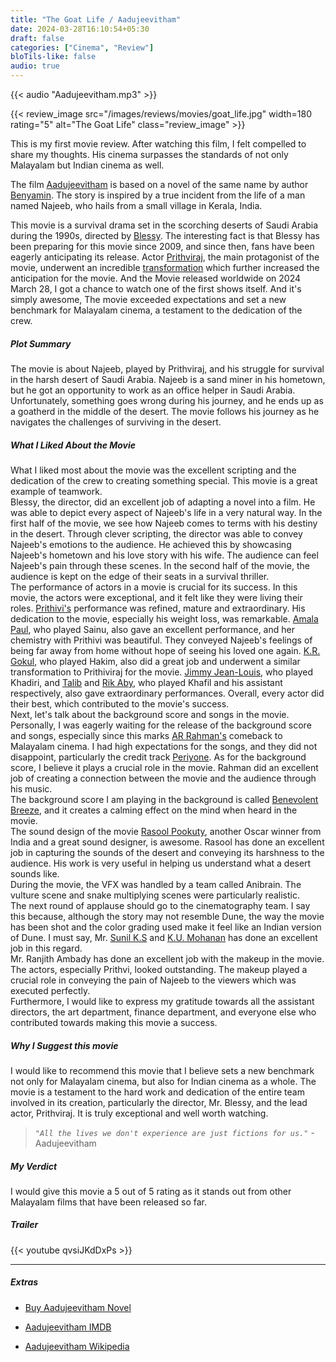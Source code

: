 ```yaml
---
title: "The Goat Life / Aadujeevitham"
date: 2024-03-28T16:10:54+05:30
draft: false
categories: ["Cinema", "Review"]
bloTils-like: false
audio: true
---
```


{{< audio "Aadujeevitham.mp3" >}}

{{< review_image src="/images/reviews/movies/goat_life.jpg" width=180 rating="5" alt="The Goat Life" class="review_image" >}}

This is my first movie review. After watching this film, I felt compelled to share my thoughts. His cinema surpasses the standards of not only Malayalam but Indian cinema as well.  

The film [Aadujeevitham](https://en.wikipedia.org/wiki/Aadujeevitham_(film)) is based on a novel of the same name by author [Benyamin](https://en.wikipedia.org/wiki/Benyamin_(writer)). The story is inspired by a true incident from the life of a man named Najeeb, who hails from a small village in Kerala, India.

This movie is a survival drama set in the scorching deserts of Saudi Arabia during the 1990s, directed by [Blessy](https://en.wikipedia.org/wiki/Blessy). The interesting fact is that Blessy has been preparing for this movie since 2009, and since then, fans have been eagerly anticipating its release. Actor [Prithviraj](https://en.wikipedia.org/wiki/Prithviraj_Sukumaran), the main protagonist of the movie, underwent an incredible [transformation](https://indianexpress.com/article/entertainment/malayalam/prithviraj-sukumaran-fast-for-72-hours-aadujeevitham-transformation-would-drink-water-black-coffee-9224895/) which further increased the anticipation for the movie. And the Movie released worldwide on 2024 March 28, I got a chance to watch one of the first shows itself. And it's simply awesome, The movie exceeded expectations and set a new benchmark for Malayalam cinema, a testament to the dedication of the crew.  

##### Plot Summary

The movie is about Najeeb, played by Prithviraj, and his struggle for survival in the harsh desert of Saudi Arabia. Najeeb is a sand miner in his hometown, but he got an opportunity to work as an office helper in Saudi Arabia. Unfortunately, something goes wrong during his journey, and he ends up as a goatherd in the middle of the desert. The movie follows his journey as he navigates the challenges of surviving in the desert.

##### What I Liked About the Movie

What I liked most about the movie was the excellent scripting and the dedication of the crew to creating something special. This movie is a great example of teamwork.  
Blessy, the director, did an excellent job of adapting a novel into a film. He was able to depict every aspect of Najeeb's life in a very natural way. In the first half of the movie, we see how Najeeb comes to terms with his destiny in the desert. Through clever scripting, the director was able to convey Najeeb's emotions to the audience. He achieved this by showcasing Najeeb's hometown and his love story with his wife. The audience can feel Najeeb's pain through these scenes. In the second half of the movie, the audience is kept on the edge of their seats in a survival thriller.  
The performance of actors in a movie is crucial for its success. In this movie, the actors were exceptional, and it felt like they were living their roles. [Prithivi's](https://en.wikipedia.org/wiki/Prithviraj_Sukumaran) performance was refined, mature and extraordinary. His dedication to the movie, especially his weight loss, was remarkable. [Amala Paul](https://www.imdb.com/name/nm3898762/?ref_=ttfc_fc_cl_t6), who played Sainu, also gave an excellent performance, and her chemistry with Prithivi was beautiful. They conveyed Najeeb's feelings of being far away from home without hope of seeing his loved one again. [K.R. Gokul](https://www.imdb.com/name/nm15975295/?ref_=ttfc_fc_cl_t3), who played Hakim, also did a great job and underwent a similar transformation to Prithiviraj for the movie. [Jimmy Jean-Louis](https://www.imdb.com/name/nm1097515/?ref_=ttfc_fc_cl_t2), who played Khadiri, and [Talib](https://www.imdb.com/name/nm15975296/?ref_=ttfc_fc_cl_t4) and [Rik Aby](https://www.imdb.com/name/nm4317833/?ref_=ttfc_fc_cl_t5), who played Khafil and his assistant respectively, also gave extraordinary performances. Overall, every actor did their best, which contributed to the movie's success.  
Next, let's talk about the background score and songs in the movie. Personally, I was eagerly waiting for the release of the background score and songs, especially since this marks [AR Rahman's](https://www.imdb.com/name/nm0006246/?ref_=ttfc_fc_cr) comeback to Malayalam cinema. I had high expectations for the songs, and they did not disappoint, particularly the credit track [Periyone](https://www.youtube.com/watch?v=xnzA2TnOMIU). As for the background score, I believe it plays a crucial role in the movie. Rahman did an excellent job of creating a connection between the movie and the audience through his music.  
The background score I am playing in the background is called [Benevolent Breeze](https://www.youtube.com/watch?v=mswKO3lLkUo), and it creates a calming effect on the mind when heard in the movie.  
The sound design of the movie [Rasool Pookuty](https://www.imdb.com/name/nm1017076/?ref_=ttfc_fc_cr), another Oscar winner from India and a great sound designer, is awesome. Rasool has done an excellent job in capturing the sounds of the desert and conveying its harshness to the audience. His work is very useful in helping us understand what a desert sounds like.  
During the movie, the VFX was handled by a team called Anibrain. The vulture scene and snake multiplying scenes were particularly realistic.  
The next round of applause should go to the cinematography team. I say this because, although the story may not resemble Dune, the way the movie has been shot and the color grading used make it feel like an Indian version of Dune. I must say, Mr. [Sunil K.S](https://www.imdb.com/name/nm9767152/?ref_=ttfc_fc_cr) and [K.U. Mohanan](https://www.imdb.com/name/nm0595933/?ref_=ttfc_fc_cr) has done an excellent job in this regard.  
Mr. Ranjith Ambady has done an excellent job with the makeup in the movie. The actors, especially Prithvi, looked outstanding. The makeup played a crucial role in conveying the pain of Najeeb to the viewers which was executed perfectly.  
Furthermore, I would like to express my gratitude towards all the assistant directors, the art department, finance department, and everyone else who contributed towards making this movie a success.  

##### Why I Suggest this movie

I would like to recommend this movie that I believe sets a new benchmark not only for Malayalam cinema, but also for Indian cinema as a whole. The movie is a testament to the hard work and dedication of the entire team involved in its creation, particularly the director, Mr. Blessy, and the lead actor, Prithviraj. It is truly exceptional and well worth watching.  

> _`"All the lives we don't experience are just fictions for us."`_ - Aadujeevitham

##### My Verdict  

I would give this movie a 5 out of 5 rating as it stands out from other Malayalam films that have been released so far.

##### Trailer

{{< youtube qvsiJKdDxPs >}}

***

##### Extras

* [Buy Aadujeevitham Novel](https://www.amazon.in/AATUJEEVITHAM-BENYAMIN/dp/8184231172/ref=sr_1_2?crid=4THWB8UXRVTP&dib=eyJ2IjoiMSJ9.4Ye4GmmA4HLPpXYZy-l2s196cuoh_k5dzrviaYlvdZSjFdrryBQetaMqyPWDbWTh4REqx3BeItDezUBmvZ4cy7KZX2g4tVbDNI4UzLLZUV5TlECMTd3PX3Eh04eixilGZMTyYjE3pXYQQ1UQ6G-_KXePvVtbtJ-BTO9PkAL2TqTU0a-Ap-_dC7i-csRxpVDhrlQSi7Vt-J1chxkJmkbcVvezNRexo6d9jVs6FqplBl8.N7Z57LATkWpiNiWNye5lfSx-CsJ5MoAjtZwWKFFEE6E&dib_tag=se&keywords=aadujeevitham+benyamin+novel&qid=1711809833&sprefix=aad%2Caps%2C245&sr=8-2)

* [Aadujeevitham IMDB](https://www.imdb.com/title/tt5525650/?ref_=hm_inth_tt_i_1)

* [Aadujeevitham Wikipedia](https://en.wikipedia.org/wiki/Aadujeevitham_(film))
